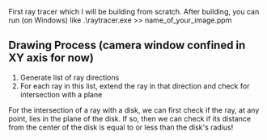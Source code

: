 First ray tracer which I will be building from scratch. 
After building, you can run (on Windows) like .\raytracer.exe >> name_of_your_image.ppm

## Drawing Process  (camera window confined in XY axis for now)
1. Generate list of ray directions
2. For each ray in this list, extend the ray in that direction and check for intersection with a plane


For the intersection of a ray with a disk, we can first check if the ray, at any point, lies in the plane of the disk.
If so, then we can check if its distance from the center of the disk is equal to or less than the disk's radius!